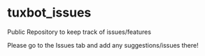 # tuxbot_issues
Public Repository to keep track of issues/features

Please go to the Issues tab and add any suggestions/issues there!
